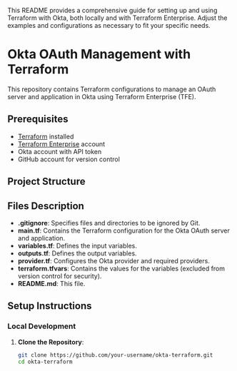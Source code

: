 
This README provides a comprehensive guide for setting up and using Terraform with Okta, both locally and with Terraform Enterprise. Adjust the examples and configurations as necessary to fit your specific needs.

# Okta OAuth Management with Terraform

This repository contains Terraform configurations to manage an OAuth server and application in Okta using Terraform Enterprise (TFE).

## Prerequisites

- [Terraform](https://www.terraform.io/downloads.html) installed
- [Terraform Enterprise](https://www.terraform.io/docs/cloud/overview.html) account
- Okta account with API token
- GitHub account for version control

## Project Structure


## Files Description

- **.gitignore**: Specifies files and directories to be ignored by Git.
- **main.tf**: Contains the Terraform configuration for the Okta OAuth server and application.
- **variables.tf**: Defines the input variables.
- **outputs.tf**: Defines the output variables.
- **provider.tf**: Configures the Okta provider and required providers.
- **terraform.tfvars**: Contains the values for the variables (excluded from version control for security).
- **README.md**: This file.

## Setup Instructions

### Local Development

1. **Clone the Repository**:
   ```sh
   git clone https://github.com/your-username/okta-terraform.git
   cd okta-terraform

